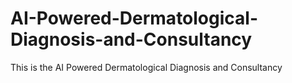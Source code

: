 # AI-Powered-Dermatological-Diagnosis-and-Consultancy
This is the AI Powered  Dermatological Diagnosis and  Consultancy
